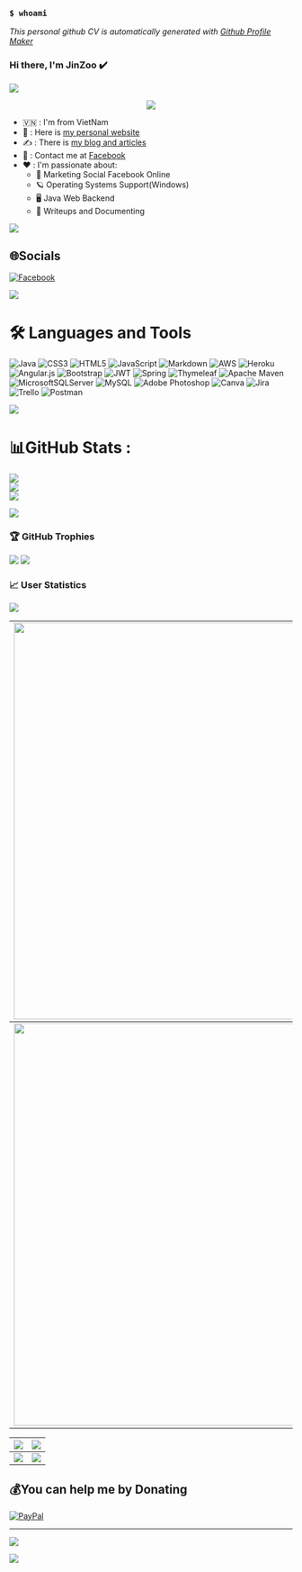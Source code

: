 ### `$ whoami`

*This personal github CV is automatically generated with [Github Profile Maker](https://github.com/jinzoo28032000/jinzoo28032000)*

### Hi there, I'm JinZoo ✔️

<img src="https://user-images.githubusercontent.com/73097560/115834477-dbab4500-a447-11eb-908a-139a6edaec5c.gif">

<p align="center" color="#36BCF7FF"><img src="https://readme-typing-svg.herokuapp.com?lines=I'm+a+Java+Web+Coder;I'm+a+Blogger"></p>

- 🇻🇳 : I'm from VietNam
- 👀 : Here is [my personal website](https://logjava.me/trang-chu)
- ✍️ : There is [my blog and articles](https://nguyenvietdung2803.blogspot.com/)
- 📧 : Contact me at [Facebook](https://www.facebook.com/N.V.D.2803/)
- ❤️ : I'm passionate about:
  - 🔐 Marketing Social Facebook Online
  - 🪐 Operating Systems Support(Windows)
  - 🖥️ Java Web Backend
  - 📝 Writeups and Documenting

<img src="https://user-images.githubusercontent.com/73097560/115834477-dbab4500-a447-11eb-908a-139a6edaec5c.gif">

## 🌐Socials
[![Facebook](https://img.shields.io/badge/Facebook-%231877F2.svg?logo=Facebook&logoColor=white)](https://facebook.com/N.V.D.283) 

<img src="https://user-images.githubusercontent.com/73097560/115834477-dbab4500-a447-11eb-908a-139a6edaec5c.gif">

# 🛠 Languages and Tools
![Java](https://img.shields.io/badge/java-%23ED8B00.svg?style=flat-square&logo=java&logoColor=white) ![CSS3](https://img.shields.io/badge/css3-%231572B6.svg?style=flat-square&logo=css3&logoColor=white) ![HTML5](https://img.shields.io/badge/html5-%23E34F26.svg?style=flat-square&logo=html5&logoColor=white) ![JavaScript](https://img.shields.io/badge/javascript-%23323330.svg?style=flat-square&logo=javascript&logoColor=%23F7DF1E) ![Markdown](https://img.shields.io/badge/markdown-%23000000.svg?style=flat-square&logo=markdown&logoColor=white) ![AWS](https://img.shields.io/badge/AWS-%23FF9900.svg?style=flat-square&logo=amazon-aws&logoColor=white) ![Heroku](https://img.shields.io/badge/heroku-%23430098.svg?style=flat-square&logo=heroku&logoColor=white) ![Angular.js](https://img.shields.io/badge/angular.js-%23E23237.svg?style=flat-square&logo=angularjs&logoColor=white) ![Bootstrap](https://img.shields.io/badge/bootstrap-%23563D7C.svg?style=flat-square&logo=bootstrap&logoColor=white) ![JWT](https://img.shields.io/badge/JWT-black?style=flat-square&logo=JSON%20web%20tokens) ![Spring](https://img.shields.io/badge/spring-%236DB33F.svg?style=flat-square&logo=spring&logoColor=white) ![Thymeleaf](https://img.shields.io/badge/Thymeleaf-%23005C0F.svg?style=flat-square&logo=Thymeleaf&logoColor=white) ![Apache Maven](https://img.shields.io/badge/Apache%20Maven-C71A36?style=flat-square&logo=Apache%20Maven&logoColor=white) ![MicrosoftSQLServer](https://img.shields.io/badge/Microsoft%20SQL%20Sever-CC2927?style=flat-square&logo=microsoft%20sql%20server&logoColor=white) ![MySQL](https://img.shields.io/badge/mysql-%2300f.svg?style=flat-square&logo=mysql&logoColor=white) ![Adobe Photoshop](https://img.shields.io/badge/adobephotoshop-%2331A8FF.svg?style=flat-square&logo=adobephotoshop&logoColor=white) ![Canva](https://img.shields.io/badge/Canva-%2300C4CC.svg?style=flat-square&logo=Canva&logoColor=white) ![Jira](https://img.shields.io/badge/jira-%230A0FFF.svg?style=flat-square&logo=jira&logoColor=white) ![Trello](https://img.shields.io/badge/Trello-%23026AA7.svg?style=flat-square&logo=Trello&logoColor=white) ![Postman](https://img.shields.io/badge/Postman-FF6C37?style=flat-square&logo=postman&logoColor=white)

<img src="https://user-images.githubusercontent.com/73097560/115834477-dbab4500-a447-11eb-908a-139a6edaec5c.gif">

# 📊GitHub Stats :
![](https://github-readme-stats.vercel.app/api?username=jinzoo28032000&theme=synthwave&hide_border=false&include_all_commits=false&count_private=true)<br/>
![](https://github-readme-streak-stats.herokuapp.com/?user=jinzoo28032000&theme=synthwave&hide_border=false)<br/>
![](https://github-readme-stats.vercel.app/api/top-langs/?username=jinzoo28032000&theme=synthwave&hide_border=false&include_all_commits=false&count_private=true&layout=compact)

<img src="https://user-images.githubusercontent.com/73097560/115834477-dbab4500-a447-11eb-908a-139a6edaec5c.gif">

### 🏆 GitHub Trophies
<img src="https://user-images.githubusercontent.com/73097560/115834477-dbab4500-a447-11eb-908a-139a6edaec5c.gif">

<a href="https://github-trophies.vercel.app/?username=jinzoo28032000" target="_blank">
  <img src="https://github-trophies.vercel.app/?username=jinzoo28032000&theme=radical&margin-w=4&margin-h=4">
</a>

### 📈 User Statistics
<img src="https://user-images.githubusercontent.com/73097560/115834477-dbab4500-a447-11eb-908a-139a6edaec5c.gif">

<table>
  <tbody>
    <tr>
      <td>
        <a href="https://github-readme-streak-stats.herokuapp.com/?user=jinzoo28032000">
          <img width="705" src="https://github-readme-streak-stats.herokuapp.com/?user=jinzoo28032000&bg_color=30,e96443,904e95&title_color=fff&text_color=fff&theme=radical&hide_border=true">
        </a>
      </td>
    </tr>
  </tbody>
  <tbody>
    <tr>
      <td>
        <a href="https://github-profile-summary-cards.vercel.app/api/cards/profile-details?username=jinzoo28032000">
          <img width="715" src="https://github-profile-summary-cards.vercel.app/api/cards/profile-details?username=jinzoo28032000&theme=dracula"/>
        </a>
      </td>
    </tr>
  </tbody>
</table>

<table>
  <tbody>
    <tr>
      <th>
        <a href="https://github-profile-summary-cards.vercel.app/api/cards/repos-per-language?username=jinzoo28032000">
          <img src="https://github-profile-summary-cards.vercel.app/api/cards/repos-per-language?username=jinzoo28032000&theme=dracula"/>
        </a>
      </th>
      <th>
        <a href="https://github-profile-summary-cards.vercel.app/api/cards/most-commit-language?username=jinzoo28032000&">
          <img src="https://github-profile-summary-cards.vercel.app/api/cards/most-commit-language?username=jinzoo28032000&theme=dracula"/>
        </a>
      </th>
    </tr>
  </tbody>
  <tbody>
    <tr>
      <td>
        <a href="https://github-profile-summary-cards.vercel.app/api/cards/stats?username=jinzoo28032000">
          <img src="https://github-profile-summary-cards.vercel.app/api/cards/stats?username=jinzoo28032000&theme=dracula"/>
        </a>
      </td>
      <td>
        <a href="https://github-profile-summary-cards.vercel.app/api/cards/productive-time?username=jinzoo28032000">
          <img src="https://github-profile-summary-cards.vercel.app/api/cards/productive-time?username=jinzoo28032000&theme=dracula"/>
        </a>
      </td>
    </tr>
  </tbody>
</table>

  ## 💰You can help me by Donating
  [![PayPal](https://img.shields.io/badge/PayPal-00457C?style=for-the-badge&logo=paypal&logoColor=white)](https://paypal.me/jinzoo28032000) 

  <!-- Proudly created with GPRM ( https://gprm.itsvg.in ) -->
  
  ---
[![](https://visitcount.itsvg.in/api?id=jinzoo28032000&icon=5&color=11)](https://visitcount.itsvg.in)

<img src="https://user-images.githubusercontent.com/73097560/115834477-dbab4500-a447-11eb-908a-139a6edaec5c.gif">

<!--- Đây là watermark cho tệp Markdown -->
<!--- Bản quyền © 2023 JinZoo Blogger . Bảo lưu mọi quyền. -->
<!--- Liên hệ: dungboy2803@gmail.com -->

  
